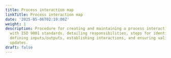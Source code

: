 ```yaml
---
title: Process interaction map
linkTitle: Process interaction map
date: '2025-05-06T02:19:00Z'
weight: 1
description: Procedure for creating and maintaining a process interaction map to comply
  with ISO 9001 standards, detailing responsibilities, steps for identifying processes,
  defining inputs/outputs, establishing interactions, and ensuring validation and
  updates.
draft: false
---
```



<!-- Unsupported block type: table_of_contents -->

<!-- Unsupported block type: unsupported -->

